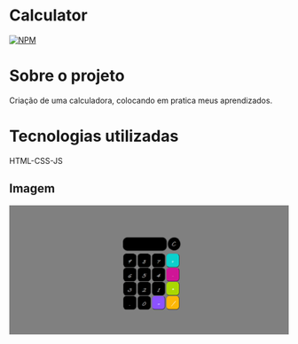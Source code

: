 # Calculator
[![NPM](https://img.shields.io/npm/l/react)](https://github.com/bustos00/Calculator/blob/main/LICENSE)

# Sobre o projeto
 Criação de uma calculadora, colocando em pratica meus aprendizados. 
 
 # Tecnologias utilizadas
 HTML-CSS-JS
 
 ## Imagem
 
 ![img](https://github.com/bustos00/Calculator/blob/main/img.png)
 
 
